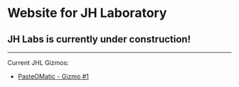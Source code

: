 # Website for JH Laboratory
## JH Labs is currently under construction!
---
Current JHL Gizmos:
* [PasteOMatic - Gizmo #1](gizmos/1/1.md)